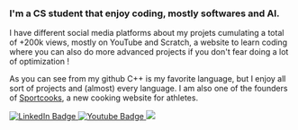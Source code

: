 ### I'm a CS student that enjoy coding, mostly softwares and AI.
I have different social media platforms about my projets cumulating a total of +200k views, mostly 
on YouTube and Scratch, a website to learn coding where you can also do more advanced projects if you don't fear doing a lot of optimization !

As you can see from my github C++ is my favorite language, but I enjoy all sort of projects and (almost) every language.
I am also one of the founders of <a href="https://sportcooks.fr">Sportcooks</a>, a new cooking website for athletes.

<p align="left">
  <a href="https://www.linkedin.com/in/dorian-biagi/">
    <img src="https://img.shields.io/badge/LinkedIn-blue?style=for-the-badge&logo=linkedin&logoColor=white" alt="LinkedIn Badge"/>
  </a>
  <a href="https://www.youtube.com/channel/UC2bqHEOtdeDQk3krOYv5ipQ">
    <img src="https://img.shields.io/badge/YouTube-red?style=for-the-badge&logo=youtube&logoColor=white" alt="Youtube Badge"/>
  </a>
  <a href="https://scratch.mit.edu/users/Dairop" width="200px" height="40px" class="background: orange">
    <img src="https://i.ibb.co/SJhXdgF/scratch-265k.png"/>
  </a>
</p>
